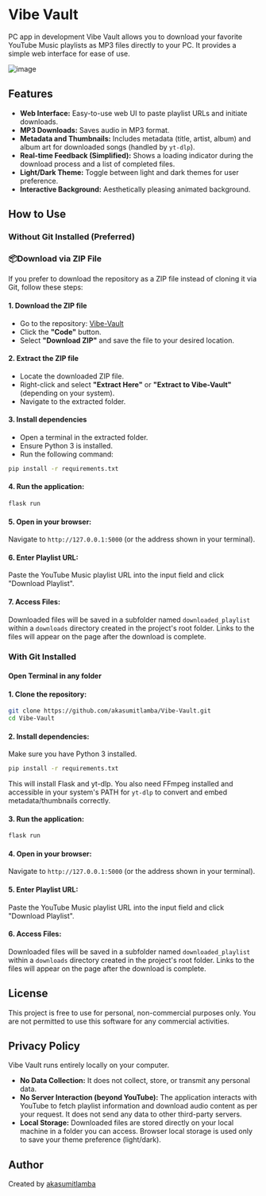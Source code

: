 # Vibe Vault
PC app in development
Vibe Vault allows you to download your favorite YouTube Music playlists as MP3 files directly to your PC. It provides a simple web interface for ease of use.

![image](https://github.com/user-attachments/assets/bcb1de00-f47f-46c5-9704-916d05a0030d)



## Features

*   **Web Interface:** Easy-to-use web UI to paste playlist URLs and initiate downloads.
*   **MP3 Downloads:** Saves audio in MP3 format.
*   **Metadata and Thumbnails:** Includes metadata (title, artist, album) and album art for downloaded songs (handled by `yt-dlp`).
*   **Real-time Feedback (Simplified):** Shows a loading indicator during the download process and a list of completed files.
*   **Light/Dark Theme:** Toggle between light and dark themes for user preference.
*   **Interactive Background:** Aesthetically pleasing animated background.


## How to Use

### Without Git Installed (Preferred)
### 📦Download via ZIP File

If you prefer to download the repository as a ZIP file instead of cloning it via Git, follow these steps:

#### 1. **Download the ZIP file**
- Go to the repository: [Vibe-Vault](https://github.com/akasumitlamba/Vibe-Vault)
- Click the **"Code"** button.
- Select **"Download ZIP"** and save the file to your desired location.

#### 2. **Extract the ZIP file**
- Locate the downloaded ZIP file.
- Right-click and select **"Extract Here"** or **"Extract to Vibe-Vault"** (depending on your system).
- Navigate to the extracted folder.

#### 3. **Install dependencies**
- Open a terminal in the extracted folder.
- Ensure Python 3 is installed.
- Run the following command:

```bash
pip install -r requirements.txt
```
#### 4.  **Run the application:**
    
```bash
flask run
```
#### 5.  **Open in your browser:**
Navigate to `http://127.0.0.1:5000` (or the address shown in your terminal).
#### 6.  **Enter Playlist URL:**
Paste the YouTube Music playlist URL into the input field and click "Download Playlist".
#### 7.  **Access Files:**
Downloaded files will be saved in a subfolder named `downloaded_playlist` within a `downloads` directory created in the project's root folder. Links to the files will appear on the page after the download is complete.


### With Git Installed

#### Open Terminal in any folder

#### 1.  **Clone the repository:**
```bash
git clone https://github.com/akasumitlamba/Vibe-Vault.git
cd Vibe-Vault
```
#### 2.  **Install dependencies:**
Make sure you have Python 3 installed.
```bash
pip install -r requirements.txt
```
This will install Flask and yt-dlp. You also need FFmpeg installed and accessible in your system's PATH for `yt-dlp` to convert and embed metadata/thumbnails correctly.
#### 3.  **Run the application:**
```bash
flask run
```
#### 4.  **Open in your browser:**
Navigate to `http://127.0.0.1:5000` (or the address shown in your terminal).
#### 5.  **Enter Playlist URL:**
Paste the YouTube Music playlist URL into the input field and click "Download Playlist".
#### 6.  **Access Files:**
Downloaded files will be saved in a subfolder named `downloaded_playlist` within a `downloads` directory created in the project's root folder. Links to the files will appear on the page after the download is complete.

## License

This project is free to use for personal, non-commercial purposes only. You are not permitted to use this software for any commercial activities.

## Privacy Policy

Vibe Vault runs entirely locally on your computer.
*   **No Data Collection:** It does not collect, store, or transmit any personal data.
*   **No Server Interaction (beyond YouTube):** The application interacts with YouTube to fetch playlist information and download audio content as per your request. It does not send any data to other third-party servers.
*   **Local Storage:** Downloaded files are stored directly on your local machine in a folder you can access. Browser local storage is used only to save your theme preference (light/dark).

## Author

Created by [akasumitlamba](https://github.com/akasumitlamba)
